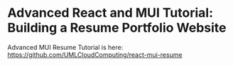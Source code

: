 # Advanced React and MUI Tutorial: Building a Resume Portfolio Website

Advanced MUI Resume Tutorial is here: https://github.com/UMLCloudComputing/react-mui-resume
